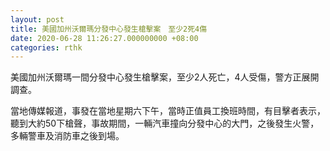 ```yaml
---
layout: post
title: 美國加州沃爾瑪分發中心發生槍擊案　至少2死4傷
date: 2020-06-28 11:26:27.000000000 +08:00
categories: rthk
---
```


美國加州沃爾瑪一間分發中心發生槍擊案，至少2人死亡，4人受傷，警方正展開調查。

當地傳媒報道，事發在當地星期六下午，當時正值員工換班時間，有目擊者表示，聽到大約50下槍聲，事故期間，一輛汽車撞向分發中心的大門，之後發生火警，多輛警車及消防車之後到場。
